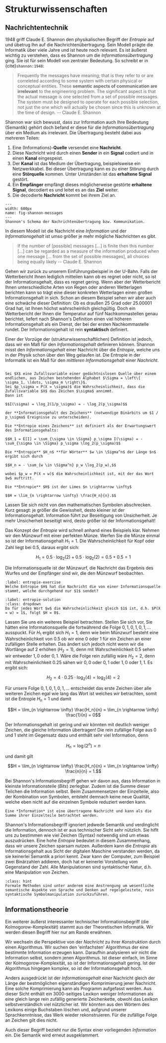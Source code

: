 # Strukturwissenschaften

## Nachrichtentechnik 

1948 griff Claude E. Shannon den physikalischen Begriff der *Entropie* auf und übetrug Ihn auf die Nachrichtenübertragung.
Sein Modell prägte die Informatik über viele Jahre und ist heute noch relevant.
Es ist äußerst wichtig zu verstehen, dass es Shannon um die *Informationsübertragung* ging.
Sie ist für sein Modell von zentraler Bedeutung.
So schreibt er in {cite}`shannon:1948`:

> Frequently the messages have meaning; that is they refer to or are correleted according to some system with certain physical or conceptual entities. These **semantic aspects of communication are irrelevant** to the engineering problem. The significant aspect is that the actual message is one selected from a set of possible messages. The system must be designed to operate for each possible selection, not just the one which will actually be chosen since this is unknown at the time of design. -- Claude E. Shannon

Shannon war sich bewusst, dass zur Information auch Ihre Bedeutung (Semantik) gehört doch befand er diese für die *Informationsübertragung* über ein Medium als irrelevant.
Die Übertragung besteht dabei aus mehreren Teilen:

1. Eine (Informations)-**Quelle** versendet eine **Nachricht**.
2. Diese Nachricht wird durch einen **Sender** in ein **Signal** codiert und in einen **Kanal** eingespeist.
3. Der **Kanal** ist das Medium der Übertragung, beispielsweise ein Netzwerkkabel. Bei dieser Übertragung kann es zu einer Störung durch eine **Störquelle** kommen. Unter Umständen ist das **erhaltene Signal** gestört.
4. Ein **Empfänger** empfängt dieses möglicherweise gestörte **erhaltene Signal**, decodiert es und leitet es an das **Ziel** weiter.
5. Die decodierte **Nachricht** kommt bei ihrem Ziel an.

```{figure} ../../figs/information/shannon-messages.png
---
width: 600px
name: fig-shannon-messages
---
Shannon's Schema der Nachrichtenübertragung bzw. Kommunikation.
```

In diesem Modell ist die Nachricht eine *Information* und der *Informationsgehalt* ist umso größer je mehr mögliche Nachrichten es gibt.

> If the number of [possible] messages [...] is finite then this number [...] can be regarded as a measure of the information produced when one message [... from the set of possible messages], all
choices being equally likely -- Claude E. Shannon

Gehen wir zurück zu unserem Einführungsbeispiel in der U-Bahn.
Falls der Wetterbericht Ihnen lediglich mitteilen kann ob es regnet oder nicht, so ist der Informationsgehalt, dass es regnet gering.
Wenn aber der Wetterbericht Ihnen unterschiedliche Arten von Regen oder anderen Wetterlagen berichten kann so trägt eine dieser konkreten Wetterlagen einen großen Informationsgehalt in sich.
Schon an diesem Beispiel sehen wir aber auch eine schwäche dieser Definition: Ob es draußen 25 Grad oder 25.00001 Grad hat, ist Ihnen höchst wahrscheinlich gleichgültig.
Doch ein Wetterbericht der Ihnen die Temperatur auf fünf Nachkommastellen genau berichtet, liefert nach Shannon's Definition einen viel höheren Informationsgehalt als ein Dienst, der bei der ersten Nachkommastelle rundet.
Der Informationsgehalt ist rein **syntaktisch** definiert.

Einer der Vorzüge der (strukturwissenschaftlichen) Definition ist jedoch, dass wir ein Maß für den *Informationsgehalt* definieren können.
Shannon misst den *Informationsgehalt* einer Nachricht über die *Entropie*, welche uns in der Physik schon über den Weg gelaufen ist.
Die Entropie in der Informatik ist ein Maß für den *mittleren Informationsgehalt* einer *Nachricht*.

```{admonition} Entropie (Informatik)

Sei $X$ eine Zufallsvariable einer gedächtnislosen Quelle über einem endlichen, aus Zeichen bestehenden Alphabet $\Sigma = \left\{ \sigma_1, \ldots, \sigma_m \right\}$.
Sei $p_\sigma = P(X = \sigma)$ die Wahrscheinlichkeit, dass die Zufallsvariable $X$ das Zeichen $\sigma$ annimmt.
Dann ist 

$$I(\sigma) = \log_2(1/p_\sigma) = - \log_2(p_\sigma)$$

der **Informationsgehalt des Zeichens** (notwendige Binärbits um $1 / p_\sigma$ Ereignisse zu unterscheiden).

Die **Entropie eines Zeichens** ist definiert als der Erwartungswert des Informationsgehalts:

$$H_1 = E[I] = \sum_{\sigma \in \Sigma} p_\sigma I(\sigma) = - \sum_{\sigma \in \Sigma} p_\sigma \log_2(p_\sigma)$$

Die **Entropie** $H_n$ **für Wörter** $w \in \Sigma^n$ der Länge $n$ ergibt sich durch

$$H_n = - \sum_{w \in \Sigma^n} p_w \log_2(p_w),$$

wobei $p_w = P(X = w)$ die Wahrscheinlichkeit ist, mit der das Wort $w$ auftritt.

Die **Entropie** $H$ ist der Limes $n \rightarrow \infty$

$$H = \lim_{n \rightarrow \infty} \frac{H_n}{n}.$$
```

Lassen Sie sich nicht von den mathematischen Symbolen abschrecken.
Kurz gesagt: je größer die Gewissheit, desto kleiner ist der Informationsgehalt.
Information führt zur Beseitigung von Unsicherheit.
Je mehr Unsicherheit beseitigt wird, desto größer ist der Informationsgehalt!

Das Konzept der *Entropie* wird schnell anhand eines Beispiels klar.
Nehmen wir den Münzwurf mit einer perfekten Münze.
Werfen Sie die Münze einmal so ist der Informationsgehalt $H_1 = 1$.
Die Wahrscheinlichkeit für Kopf oder Zahl liegt bei $0.5$, daraus ergibt sich:

$$H_1 = 0.5 \cdot \log_2(2) + 0.5 \cdot \log_2(2) = 0.5 + 0.5 = 1$$

Die Informationsquelle ist der Münzwurf, die Nachricht das Ergebnis des Wurfes und der Empfänger sind wir, die den Münzwurf beobachten.

```{exercise} Entropie
:label: entropie-exercise
Welche Entropie $H$ hat die Nachricht die von einer Informationsquelle stammt, welche durchgehend nur $1$ sendet?
```

```{solution} entropie-exercise
:label: entropie-solution
:class: dropdown
Da für jedes Wort $w$ die Wahrscheinlichkeit gleich $1$ ist, d.h. $P(X = w) = 1$, folgt $H = 0$.
```

Lassen Sie uns ein weiteres Beispiel betrachten.
Stellen Sie sich vor, Sie hätten eine Informationsquelle die fortwährend die Folge $0,1,0,1,0,1, \ldots$ ausspuckt.
Für $H_1$ ergibt sich $H_1 = 1$, denn wie beim Münzwurf besteht eine Wahrscheinlichkeit von $0.5$ ob wir eine $0$ oder $1$ für ein Zeichen an einer zufälligen Stelle erhalten.
Das ändert sich jedoch nicht wenn wir die Wortlänge auf $2$ erhöhen ($H_2 = 1$), denn mit Wahrscheinlichkeit $0.5$ sehen wir entweder $1,0$ oder $0,1$.
Wäre die Folge rein zufällig wäre $H_2 = 2$, denn mit Wahrscheinlichkeit $0.25$ sähen wir $0,0$ oder $0,1$ oder $1,0$ oder $1,1$.
Es ergibt sich:

$$H_2 = 4 \cdot 0.25 \cdot \log_2(4) = \log_2(4) = 2$$

Für unsere Folge $0,1,0,1,0,1, \ldots$ entscheidet das erste Zeichen über alle weiteren Zeichen egal wie lang das Wort ist welches wir betrachten, somit ist die Entropie $H_n = 1$ und damit

$$H = \lim_{n \rightarrow \infty} \frac{H_n}{n} = \lim_{n \rightarrow \infty} \frac{1}{n} = 0$$

Der Informationsgehalt ist gering und wir könnten mit deutlich weniger Zeichen, die gleiche Information übertragen!
Die rein zufällige Folge aus $0$ und $1$ steht im Gegensatz dazu und enthält sehr viel Information, denn

$$H_n = \log(2^n) = n$$

und damit gilt

$$H = \lim_{n \rightarrow \infty} \frac{H_n}{n} = \lim_{n \rightarrow \infty} \frac{n}{n} = 1.$$

Bei Shannon's Informationsbegriff gehen wir davon aus, dass Information in kleinste Informationsteile (*Bits*) zerlegbar.
Zudem ist die Summe dieser Teilchen die Information selbst.
Beim Zusammensetzen der Einzelteile, also der Kombination von Symbolen, entsteht demnach keine neue Qualität, welche eben nicht auf die einzelnen Symbole reduziert werden kann.

```{admonition} Information (Informatik)
Eine *Information* ist eine übertragene Nachricht und kann als die Summe ihrer Einzelteile betrachtet werden.
```

Shannon's Informationsbegriff ignoriert jedwede Semantik und verdinglicht die Information, dennoch ist er aus technischer Sicht sehr nützlich.
Sie hiflt uns zu bestimmen wie viel Zeichen (Syntax) notwendig sind um etwas auszudrücken.
Eine hohe *Entropie* bedeutet in diesem Zusammenhang, dass wir unsere Zeichen sparsam nutzen.
Außerdem kann die *Entropie* als Informationsgehalt aus Sicht der digitalen Maschine verstanden werden, da sie keinerlei Semantik a priori kennt.
Zwar kann der Computer, zum Beispiel zwei Binärzahlen addieren, doch hat er keinerlei Vorstellung vom Gegenstand der Zahl.
Alle Manipulationen sind syntaktischer Natur, d.h. eine Manipulation von Zeichen.

```{admonition} Formale Methoden
:class: hint
Formale Methoden sind unter anderem eine Anstrengung um wesentliche semantische Aspekte von Sprache und Denken auf regelgeleitete, rein syntaktische Symbolmanipulation zurückzuführen.
```

## Informationstheorie

Ein weiterer äußerst interessanter technischer Informationsbegriff (die Kolmogorow-Komplexität) stammt aus der Theoretischen Informatik.
Wir werden diesen Begriff hier nur am Rande erwähnen.

Wir wechseln die Perspektive von der *Nachricht* zu ihrer *Konstruktion* durch einen Algorithmus.
Wir suchen den 'einfachsten' Algorithmus der eine bestimmte Information erzeugen kann.
Daraufhin analysieren wir nicht die Information selbst, sondern jenen Algorithmus.
Ist dieser einfach, im Sinne der Kolmogorow-Komplexität, so ist der Informationsgehalt gering.
Ist der Algorithmus hingegen komplex, so ist der Informationsgehalt hoch.

Anders ausgedrückt ist der *Informationsgehalt* einer Nachricht gleich der Länge der bestmöglichen eigenständigen Komprimierung jener Nachricht.
Eine solche Komprimierung kann als Programm aufgefasst werden.
Aus dieser Sicht enthält ein $3000$-seitiges Lexikon weniger Informationen als eine gleich lange rein zufällig generierte Zeichenkette, obwohl das Lexikon selbstverständlich viel nützlicher ist.
Wir könnten aus den Wörtern des Lexikons einige Buchstaben löschen und, aufgrund unserer Sprachkenntnisse, das Werk wieder rekonstruieren.
Für die zufällige Folge an Zeichen gilt dies nicht.

Auch dieser Begriff bezieht nur die Syntax einer vorliegenden *Information* ein.
Die Semantik wird erneut ausgeklammert.